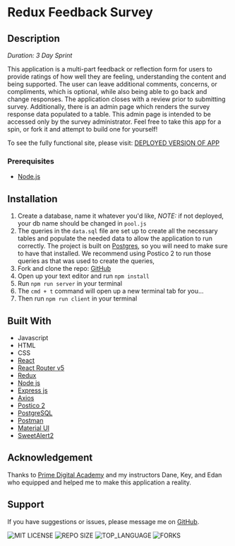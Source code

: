 
# Redux Feedback Survey

## Description

_Duration: 3 Day Sprint_

This application is a multi-part feedback or reflection form for users to provide ratings of how well they are feeling, understanding the content and being supported. The user can leave additional comments, concerns, or compliments, which is optional, while also being able to go back and change responses. The application closes with a review prior to submitting survey. Additionally, there is an admin page which renders the survey response data populated to a table. This admin page is intended to be accessed only by the survey administrator. Feel free to take this app for a spin, or fork it and attempt to build one for yourself!


To see the fully functional site, please visit: [DEPLOYED VERSION OF APP](www.heroku.com)

### Prerequisites

- [Node.js](https://nodejs.org/en/)

## Installation

1. Create a database, name it whatever you'd like, _NOTE:_ if not deployed, your db name should be changed in `pool.js`
2. The queries in the `data.sql` file are set up to create all the necessary tables and populate the needed data to allow the application to run correctly. The project is built on [Postgres](https://www.postgresql.org/download/), so you will need to make sure to have that installed. We recommend using Postico 2 to run those queries as that was used to create the queries, 
3. Fork and clone the repo: [GitHub](https://github.com/heidicodes/weekend-redux-feedback-loop)
3. Open up your text editor and run `npm install`
4. Run `npm run server` in your terminal
5. The `cmd + t` command will open up a new terminal tab for you...
6. Then run `npm run client` in your terminal 


## Built With

* Javascript
* HTML
* CSS
* [React](https://reactjs.org/)
* [React Router v5](https://v5.reactrouter.com/web/guides/quick-start)
* [Redux](https://redux.js.org/)
* [Node js](https://nodejs.org/en/about/)
* [Express js](https://expressjs.com/)
* [Axios](https://axios-http.com/)
* [Postico 2](https://eggerapps.at/postico2/)
* [PostgreSQL](https://www.postgresql.org/)
* [Postman](https://www.postman.com/)
* [Material UI](https://mui.com/)
* [SweetAlert2](https://sweetalert2.github.io/)

## Acknowledgement
Thanks to [Prime Digital Academy](www.primeacademy.io) and my instructors Dane, Key, and Edan who equipped and helped me to make this application a reality.

## Support
If you have suggestions or issues, please message me on [GitHub](https://github.com/heidicodes).

![MIT LICENSE](https://img.shields.io/github/license/scottbromander/the_marketplace.svg?style=flat-square)
![REPO SIZE](https://img.shields.io/github/repo-size/scottbromander/the_marketplace.svg?style=flat-square)
![TOP_LANGUAGE](https://img.shields.io/github/languages/top/scottbromander/the_marketplace.svg?style=flat-square)
![FORKS](https://img.shields.io/github/forks/scottbromander/the_marketplace.svg?style=social)